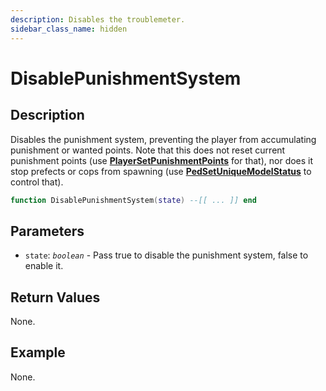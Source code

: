 ```yaml
---
description: Disables the troublemeter.
sidebar_class_name: hidden
---
```


# DisablePunishmentSystem

## Description

Disables the punishment system, preventing the player from accumulating punishment or wanted points.
Note that this does not reset current punishment points (use [**PlayerSetPunishmentPoints**](https://bully-scripting.vercel.app/docs/game-reference/global-functions/PlayerSetPunishmentPoints) for that), nor does it stop prefects or cops from spawning (use [**PedSetUniqueModelStatus**](https://bully-scripting.vercel.app/docs/game-reference/global-functions/PedSetUniqueModelStatus) to control that).

```lua
function DisablePunishmentSystem(state) --[[ ... ]] end
```

## Parameters

- `state`: _`boolean`_ - Pass true to disable the punishment system, false to enable it.

## Return Values

None.

## Example

None.

